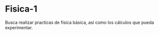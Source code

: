 # Fisica-1
Busca realizar practicas de física básica, así como los cálculos que pueda experimentar.

